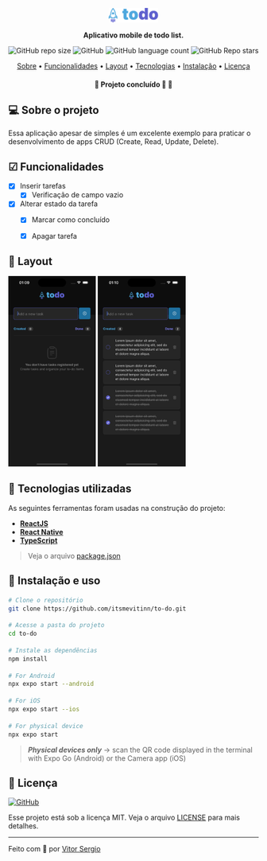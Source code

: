 <p align="center">
  <img width="20%" src="./src/assets/images/logo.png" />
</p>

<p align="center">
    <strong>Aplicativo mobile de todo list.</strong>
</p>

<p align="center">
  <img alt="GitHub repo size" src="https://img.shields.io/github/repo-size/itsmevitinn/to-do">
  <img alt="GitHub" src="https://img.shields.io/github/license/itsmevitinn/to-do?v=1">
  <img alt="GitHub language count" src="https://img.shields.io/github/languages/count/itsmevitinn/to-do">
  <img alt="GitHub Repo stars" src="https://img.shields.io/github/stars/itsmevitinn/to-do?style=social">
</p>

<p align="center">
 <a href="#-sobre-o-projeto">Sobre</a> •
 <a href="#-funcionalidades">Funcionalidades</a> • 
 <a href="#-layout">Layout</a> • 
 <a href="#-tecnologias-utilizadas">Tecnologias</a> • 
 <a href="#-instalação-e-uso">Instalação</a> • 
 <a href="#-licença">Licença</a>
</p>

<h4 align="center"> 
	🚧  Projeto concluído 🚀 🚧
</h4>

## 💻 Sobre o projeto

Essa aplicação apesar de simples é um excelente exemplo para praticar o desenvolvimento de apps CRUD (Create, Read, Update, Delete).

## ☑ Funcionalidades

- [x] Inserir tarefas
  - [x] Verificação de campo vazio
- [x] Alterar estado da tarefa
  - [x] Marcar como concluído
  - [x] Apagar tarefa


## 🎨 Layout

<p align="left">       
  <img src="./.github/empty.png" width="35%">
  <img src="./.github/filled.png" width="35%">
</p>

## 🔨 Tecnologias utilizadas

As seguintes ferramentas foram usadas na construção do projeto:

- **[ReactJS](https://reactjs.org/)**
- **[React Native](https://reactnative.dev/)**
- **[TypeScript](https://www.typescriptlang.org/)**

> Veja o arquivo [package.json](https://github.com/itsmevitinn/to-do/blob/main/package.json)


## 🚀 Instalação e uso

```bash
# Clone o repositório
git clone https://github.com/itsmevitinn/to-do.git

# Acesse a pasta do projeto
cd to-do

# Instale as dependências
npm install

# For Android
npx expo start --android

# For iOS
npx expo start --ios

# For physical device
npx expo start
```
> ***Physical devices only*** -> scan the QR code displayed in the terminal with Expo Go (Android) or the Camera app (iOS)

## 📝 Licença

<a href="https://opensource.org/licenses/MIT">
    <img alt="GitHub" src="https://img.shields.io/github/license/itsmevitinn/to-do?v=1">
</a>

Esse projeto está sob a licença MIT. Veja o arquivo [LICENSE](./LICENSE.md) para mais detalhes.

---

Feito com 💜 por [Vitor Sergio](https://github.com/itsmevitinn)
